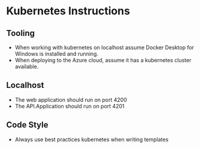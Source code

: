 # Kubernetes Instructions

## Tooling

- When working with kubernetes on localhost assume Docker Desktop for Windows is installed and running.
- When deploying to the Azure cloud, assume it has a kubernetes cluster available.

## Localhost

- The web application should run on port 4200
- The API.Application should run on port 4201

## Code Style

- Always use best practices kubernetes when writing templates